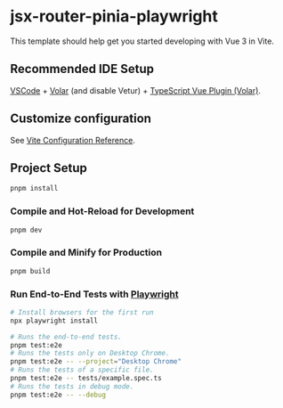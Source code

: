 # jsx-router-pinia-playwright

This template should help get you started developing with Vue 3 in Vite.

## Recommended IDE Setup

[VSCode](https://code.visualstudio.com/) + [Volar](https://marketplace.visualstudio.com/items?itemName=Vue.volar) (and disable Vetur) + [TypeScript Vue Plugin (Volar)](https://marketplace.visualstudio.com/items?itemName=Vue.vscode-typescript-vue-plugin).

## Customize configuration

See [Vite Configuration Reference](https://vitejs.dev/config/).

## Project Setup

```sh
pnpm install
```

### Compile and Hot-Reload for Development

```sh
pnpm dev
```

### Compile and Minify for Production

```sh
pnpm build
```

### Run End-to-End Tests with [Playwright](https://playwright.dev)

```sh
# Install browsers for the first run
npx playwright install

# Runs the end-to-end tests.
pnpm test:e2e
# Runs the tests only on Desktop Chrome.
pnpm test:e2e -- --project="Desktop Chrome"
# Runs the tests of a specific file.
pnpm test:e2e -- tests/example.spec.ts
# Runs the tests in debug mode.
pnpm test:e2e -- --debug
```
